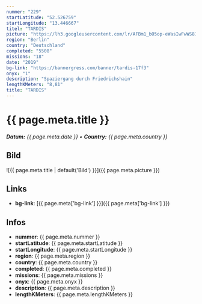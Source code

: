 ```yaml
---
nummer: "229"
startLatitude: "52.526759"
startLongitude: "13.446667"
titel: "TARDIS"
picture: "https://lh3.googleusercontent.com/lr/AFBm1_bO5op-eWasIwFwWS81dlu4OF6B-rpp3PDsZE3nCfWL9uU43V3jkFwohtd-T5PjnOXwcS4_N22-u3cekzhDQ31e8SwO5JTQyjuehJQTiHZyiYNUbCatH0ZSyGo9UfRoVfI-9ktX0rg8u62AtoNszrJ5gIP2iUyFf8HkrNkzoIsqLcMMdw-HCzBs_eAHxIyTcnV7XyxRh3TXEKlF6-Q4NFntBxlinsIc7hPdxiwtOvuyWqZr_PODC_6uJq8qh2b9acK6Ry8XzxhOah3Cgl2-GYOjOTzdT241MA-lj6YU5PYl5ZqMh8VbdyU2U60OGLXgEkO5mfHWSfvYb2r8pqDSSDtg_wyF7FV8obB7HepVacl9kW1hP0ca90LYhNnhcbCIQH9bvrUGlp6H1B6lTeXt2WNf-ct-uqH9qyieVbIuLhaa1_RI-ipRCw-KIpoebi_0dsAvZw7VskvqEfehCexmwDXxSKZgGIeVVp5NY99zKJfKTcwKca3JxjfTA2Il2rXd5qJOi7aSp60QgMQbEI-V2FCwXDk0hDMiSJu2wzKB9bgb_MZvJLrGuUbww57uCvZbTFAurF202O_7nKQ-R09prbX2keIYXxbKXuSrYgYUk94jHwVn--Hhj2tKjsLAqsyGZ530BNWH1Eg83zAMdpt7FJWFDI17yowIU0qfDftFAnusKAm9bBFOvMMWmpPpxLSs4z-uCxfeWiG9iiy3ecuMfqP41LNcUcNqypbOUe9B3_JtAo9HYXedW41qHPkPkR8HGCTG5Be1MDploW38eqEKYbFpsKcZNDcJjbqZuJ0FXnqpJIvzY56pTCusdZydSzTRJpFB8Y6MEL3dPOdZJkLxAZc2E8nGXHDmexVX"
region: "Berlin"
country: "Deutschland"
completed: "5508"
missions: "18"
date: "2019"
bg-link: "https://bannergress.com/banner/tardis-17f3"
onyx: "1"
description: "Spaziergang durch Friedrichshain"
lengthKMeters: "8,81"
title: "TARDIS"
---
```


# {{ page.meta.title }}
_**Datum:** {{ page.meta.date }} • **Country:** {{ page.meta.country }}_

## Bild
![{{ page.meta.title | default('Bild') }}]({{ page.meta.picture }})

## Links
- **bg-link**: [{{ page.meta['bg-link'] }}]({{ page.meta['bg-link'] }})

## Infos
- **nummer**: {{ page.meta.nummer }}
- **startLatitude**: {{ page.meta.startLatitude }}
- **startLongitude**: {{ page.meta.startLongitude }}
- **region**: {{ page.meta.region }}
- **country**: {{ page.meta.country }}
- **completed**: {{ page.meta.completed }}
- **missions**: {{ page.meta.missions }}
- **onyx**: {{ page.meta.onyx }}
- **description**: {{ page.meta.description }}
- **lengthKMeters**: {{ page.meta.lengthKMeters }}

